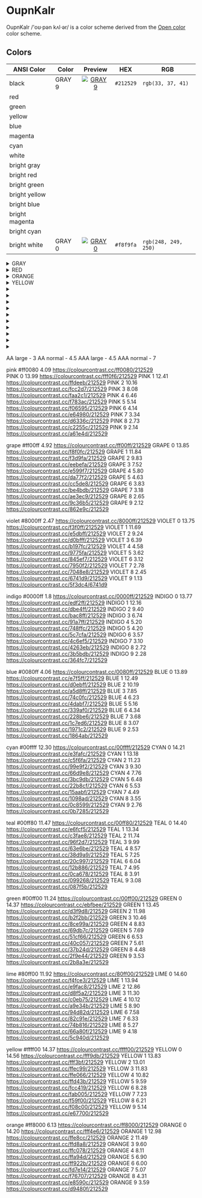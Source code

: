 # OupnKalr

OupnKalr /'oʊ·pən kʌl·ər/ is a color scheme derived from the [Open color] color scheme.

[Open color]: https://github.com/yeun/open-color

## Colors

| ANSI Color     | Color  |              Preview              | HEX       | RGB                  |
| -------------- | ------ | :-------------------------------: | --------- | -------------------- |
| black          | GRAY 9 | [![GRAY 9][GRAY 9 image]][GRAY 9] | `#212529` | `rgb(33, 37, 41)`    |
| red            |        |                                   |           |                      |
| green          |        |                                   |           |                      |
| yellow         |        |                                   |           |                      |
| blue           |        |                                   |           |                      |
| magenta        |        |                                   |           |                      |
| cyan           |        |                                   |           |                      |
| white          |        |                                   |           |                      |
| bright gray    |        |                                   |           |                      |
| bright red     |        |                                   |           |                      |
| bright green   |        |                                   |           |                      |
| bright yellow  |        |                                   |           |                      |
| bright blue    |        |                                   |           |                      |
| bright magenta |        |                                   |           |                      |
| bright cyan    |        |                                   |           |                      |
| bright white   | GRAY 0 | [![GRAY 0][GRAY 0 image]][GRAY 0] | `#f8f9fa` | `rgb(248, 249, 250)` |


<details>
  <summary>GRAY</summary>
  
  Open color swatches:

  | Color  |              Preview              | Contrast                 | HEX       | RGB                  |
  | ------ | :-------------------------------: | ------------------------ | --------- | -------------------- |
  | GRAY 0 | [![GRAY 0][GRAY 0 image]][GRAY 0] | [14.63][GRAY 0 contrast] | `#f8f9fa` | `rgb(248, 249, 250)` |
  | GRAY 1 | [![GRAY 1][GRAY 1 image]][GRAY 1] | [13.87][GRAY 1 contrast] | `#f1f3f5` | `rgb(241, 243, 245)` |
  | GRAY 2 | [![GRAY 2][GRAY 2 image]][GRAY 2] | [13.01][GRAY 2 contrast] | `#e9ecef` | `rgb(233, 236, 239)` |
  | GRAY 3 | [![GRAY 3][GRAY 3 image]][GRAY 3] | [11.85][GRAY 3 contrast] | `#dee2e6` | `rgb(222, 226, 230)` |
  | GRAY 4 | [![GRAY 4][GRAY 4 image]][GRAY 4] | [10.32][GRAY 4 contrast] | `#ced4da` | `rgb(206, 212, 218)` |
  | GRAY 5 | [![GRAY 5][GRAY 5 image]][GRAY 5] | [7.43][GRAY 5 contrast]  | `#adb5bd` | `rgb(173, 181, 189)` |
  | GRAY 6 | [![GRAY 6][GRAY 6 image]][GRAY 6] | [4.64][GRAY 6 contrast]  | `#868e96` | `rgb(134, 142, 150)` |
  | GRAY 7 | [![GRAY 7][GRAY 7 image]][GRAY 7] | [1.89][GRAY 7 contrast]  | `#495057` | `rgb(73, 80, 87)`    |
  | GRAY 8 | [![GRAY 8][GRAY 8 image]][GRAY 8] | [1.34][GRAY 8 contrast]  | `#343a40` | `rgb(52, 58, 64)`    |
  | GRAY 9 (blue | [![GRAY 9][GRAY 9 image]][GRAY 9] | [1][GRAY 9 contrast]     | `#212529` | `rgb(33, 37, 41)`    |

  HTML swatches:

  | Color      | Preview                                       | Contrast                     | HEX       | RGB                  |
  | ---------- | :-------------------------------------------: | ---------------------------- | --------- | -------------------- |
  | black      | [![black][black image]][black]                | [1.36][black contrast]       | `#000000` | `rgb(0, 0, 0)`       |
  | gray       | [![gray][gray image]][gray]                   | [3.91][gray contrast]        | `#808080` | `rgb(128, 128, 128)` |
  | light gray | [![light gray][light gray image]][light gray] | [10.30][light gray contrast] | `#d3d3d3` | `rgb(211, 211, 211)` |
  | white      | [![white][white image]][white]                | [15.43][white contrast]      | `#ffffff` | `rgb(255, 255, 255)` |

  1.83 GRAY 8

  [GRAY 0 contrast]: https://colourcontrast.cc/f8f9fa/212529
  [GRAY 0 image]: https://www.htmlcsscolor.com/preview/32x32/f8f9fa.png
  [GRAY 0]: https://www.htmlcsscolor.com/hex/f8f9fa
  [GRAY 1 contrast]: https://colourcontrast.cc/f1f3f5/212529
  [GRAY 1 image]: https://www.htmlcsscolor.com/preview/32x32/f1f3f5.png
  [GRAY 1]: https://www.htmlcsscolor.com/hex/f1f3f5
  [GRAY 2 contrast]: https://colourcontrast.cc/e9ecef/212529
  [GRAY 2 image]: https://www.htmlcsscolor.com/preview/32x32/e9ecef.png
  [GRAY 2]: https://www.htmlcsscolor.com/hex/e9ecef
  [GRAY 3 contrast]: https://colourcontrast.cc/dee2e6/212529
  [GRAY 3 image]: https://www.htmlcsscolor.com/preview/32x32/dee2e6.png
  [GRAY 3]: https://www.htmlcsscolor.com/hex/dee2e6
  [GRAY 4 contrast]: https://colourcontrast.cc/ced4da/212529
  [GRAY 4 image]: https://www.htmlcsscolor.com/preview/32x32/ced4da.png
  [GRAY 4]: https://www.htmlcsscolor.com/hex/ced4da
  [GRAY 5 contrast]: https://colourcontrast.cc/adb5bd/212529
  [GRAY 5 image]: https://www.htmlcsscolor.com/preview/32x32/adb5bd.png
  [GRAY 5]: https://www.htmlcsscolor.com/hex/adb5bd
  [GRAY 6 contrast]: https://colourcontrast.cc/868e96/212529
  [GRAY 6 image]: https://www.htmlcsscolor.com/preview/32x32/868e96.png
  [GRAY 6]: https://www.htmlcsscolor.com/hex/868e96
  [GRAY 7 contrast]: https://colourcontrast.cc/495057/212529
  [GRAY 7 image]: https://www.htmlcsscolor.com/preview/32x32/495057.png
  [GRAY 7]: https://www.htmlcsscolor.com/hex/495057
  [GRAY 8 contrast]: https://colourcontrast.cc/343a40/212529
  [GRAY 8 image]: https://www.htmlcsscolor.com/preview/32x32/343a40.png
  [GRAY 8]: https://www.htmlcsscolor.com/hex/343a40
  [GRAY 9 contrast]: https://colourcontrast.cc/212529/212529
  [GRAY 9 image]: https://www.htmlcsscolor.com/preview/32x32/212529.png
  [GRAY 9]: https://www.htmlcsscolor.com/hex/212529
  [black contrast]: https://colourcontrast.cc/212529/000000
  [black image]: https://www.htmlcsscolor.com/preview/32x32/000000.png
  [black]: https://www.htmlcsscolor.com/hex/000000
  [gray contrast]: https://colourcontrast.cc/808080/212529
  [gray image]: https://www.htmlcsscolor.com/preview/32x32/808080.png
  [gray]: https://www.htmlcsscolor.com/hex/808080
  [light gray contrast]: https://colourcontrast.cc/d3d3d3/212529
  [light gray image]: https://www.htmlcsscolor.com/preview/32x32/d3d3d3.png
  [light gray]: https://www.htmlcsscolor.com/hex/d3d3d3
  [white contrast]: https://colourcontrast.cc/ffffff/212529
  [white image]: https://www.htmlcsscolor.com/preview/32x32/ffffff.png
  [white]: https://www.htmlcsscolor.com/hex/ffffff
</details>
<details>
  <summary>RED</summary>

  Open color swatches:

  | Color |            Preview             | Contrast                | HEX       | RGB                  |
  | ----- | :----------------------------: | ----------------------- | --------- | -------------------- |
  | RED 0 | [![RED 0][RED 0 image]][RED 0] | [14.42][RED 0 contrast] | `#fff5f5` | `rgb(255, 245, 245)` |
  | RED 1 | [![RED 1][RED 1 image]][RED 1] | [12.74][RED 1 contrast] | `#ffe3e3` | `rgb(255, 227, 227)` |
  | RED 2 | [![RED 2][RED 2 image]][RED 2] | [10.61][RED 2 contrast] | `#ffc9c9` | `rgb(255, 201, 201)` |
  | RED 3 | [![RED 3][RED 3 image]][RED 3] | [8.39][RED 3 contrast]  | `#ffa8a8` | `rgb(255, 168, 168)` |
  | RED 4 | [![RED 4][RED 4 image]][RED 4] | [6.66][RED 4 contrast]  | `#ff8787` | `rgb(255, 135, 135)` |
  | RED 5 | [![RED 5][RED 5 image]][RED 5] | [5.56][RED 5 contrast]  | `#ff6b6b` | `rgb(255, 107, 107)` |
  | RED 6 | [![RED 6][RED 6 image]][RED 6] | [4.70][RED 6 contrast]  | `#fa5252` | `rgb(250, 82, 82)`   |
  | RED 7 | [![RED 7][RED 7 image]][RED 7] | [4.01][RED 7 contrast]  | `#f03e3e` | `rgb(240, 62, 62)`   |
  | RED 8 | [![RED 8][RED 8 image]][RED 8] | [3.42][RED 8 contrast]  | `#e03131` | `rgb(224, 49, 49)`   |
  | RED 9 | [![RED 9][RED 9 image]][RED 9] | [2.83][RED 9 contrast]  | `#212529` | `rgb(201, 42, 42)`   |
  
  HTML swatches:
  
  | Color  |              Preview              | Contrast             | HEX       | RGB              |
  | ------ | :-------------------------------: | -------------------- | --------- | ---------------- |
  | red 0° | [![red 0°][red 0° image]][red 0°] | [3.86][red 0° contrast] | `#ff0000` | `rgb(255, 0, 0)` |

  [RED 0 contrast]: https://colourcontrast.cc/fff5f5/212529
  [RED 0 image]: https://www.htmlcsscolor.com/preview/32x32/fff5f5.png
  [RED 0]: https://www.htmlcsscolor.com/hex/fff5f5
  [RED 1 contrast]: https://colourcontrast.cc/ffe3e3/212529
  [RED 1 image]: https://www.htmlcsscolor.com/preview/32x32/ffe3e3.png
  [RED 1]: https://www.htmlcsscolor.com/hex/ffe3e3
  [RED 2 contrast]: https://colourcontrast.cc/ffc9c9/212529
  [RED 2 image]: https://www.htmlcsscolor.com/preview/32x32/ffc9c9.png
  [RED 2]: https://www.htmlcsscolor.com/hex/ffc9c9
  [RED 3 contrast]: https://colourcontrast.cc/ffa8a8/212529
  [RED 3 image]: https://www.htmlcsscolor.com/preview/32x32/ffa8a8.png
  [RED 3]: https://www.htmlcsscolor.com/hex/ffa8a8
  [RED 4 contrast]: https://colourcontrast.cc/ff8787/212529
  [RED 4 image]: https://www.htmlcsscolor.com/preview/32x32/ff8787.png
  [RED 4]: https://www.htmlcsscolor.com/hex/ff8787
  [RED 5 contrast]: https://colourcontrast.cc/ff6b6b/212529
  [RED 5 image]: https://www.htmlcsscolor.com/preview/32x32/ff6b6b.png
  [RED 5]: https://www.htmlcsscolor.com/hex/ff6b6b
  [RED 6 contrast]: https://colourcontrast.cc/fa5252/212529
  [RED 6 image]: https://www.htmlcsscolor.com/preview/32x32/fa5252.png
  [RED 6]: https://www.htmlcsscolor.com/hex/fa5252
  [RED 7 contrast]: https://colourcontrast.cc/f03e3e/212529
  [RED 7 image]: https://www.htmlcsscolor.com/preview/32x32/f03e3e.png
  [RED 7]: https://www.htmlcsscolor.com/hex/f03e3e
  [RED 8 contrast]: https://colourcontrast.cc/e03131/212529
  [RED 8 image]: https://www.htmlcsscolor.com/preview/32x32/e03131.png
  [RED 8]: https://www.htmlcsscolor.com/hex/e03131
  [RED 9 contrast]: https://colourcontrast.cc/c92a2a/212529
  [RED 9 image]: https://www.htmlcsscolor.com/preview/32x32/c92a2a.png
  [RED 9]: https://www.htmlcsscolor.com/hex/c92a2a
  [red 0° contrast]: https://colourcontrast.cc/ff0000/212529
  [red 0° image]: https://www.htmlcsscolor.com/preview/32x32/ff0000.png
  [red 0°]: https://www.htmlcsscolor.com/hex/ff0000
</details>
<details>
  <summary>ORANGE</summary>

  Open color swatches:

  | Color    |                 Preview                 | Contrast                   | HEX       | RGB                  |
  | -------- | :-------------------------------------: | -------------------------- | --------- | -------------------- |
  | ORANGE 0 | [![ORANGE 0][ORANGE 0 image]][ORANGE 0] | [14.20][ORANGE 0 contrast] | `#fff4e6` | `rgb(255, 244, 230)` |
  | ORANGE 1 | [![ORANGE 1][ORANGE 1 image]][ORANGE 1] | [12.98][ORANGE 1 contrast] | `#ffe8cc` | `rgb(255, 232, 204)` |
  | ORANGE 2 | [![ORANGE 2][ORANGE 2 image]][ORANGE 2] | [11.49][ORANGE 2 contrast] | `#ffd8a8` | `rgb(255, 216, 168)` |
  | ORANGE 3 | [![ORANGE 3][ORANGE 3 image]][ORANGE 3] | [9.60][ORANGE 3 contrast]  | `#ffc078` | `rgb(255, 192, 120)` |
  | ORANGE 4 | [![ORANGE 4][ORANGE 4 image]][ORANGE 4] | [8.11][ORANGE 4 contrast]  | `#ffa94d` | `rgb(255, 169, 77)`  |
  | ORANGE 5 | [![ORANGE 5][ORANGE 5 image]][ORANGE 5] | [6.90][ORANGE 5 contrast]  | `#ff922b` | `rgb(255, 146, 43)`  |
  | ORANGE 6 | [![ORANGE 6][ORANGE 6 image]][ORANGE 6] | [6.00][ORANGE 6 contrast]  | `#fd7e14` | `rgb(253, 126, 20)`  |
  | ORANGE 7 | [![ORANGE 7][ORANGE 7 image]][ORANGE 7] | [5.07][ORANGE 7 contrast]  | `#f76707` | `rgb(247, 103, 7)`   |
  | ORANGE 8 | [![ORANGE 8][ORANGE 8 image]][ORANGE 8] | [4.31][ORANGE 8 contrast]  | `#e8590c` | `rgb(232, 89, 12)`   |
  | ORANGE 9 | [![ORANGE 9][ORANGE 9 image]][ORANGE 9] | [3.59][ORANGE 9 contrast]  | `#d9480f` | `rgb(217, 72, 15)`   |
  
  HTML swatches:
  
  | Color      |                    Preview                    | Contrast                    | HEX       | RGB                |
  | ---------- | :-------------------------------------------: | --------------------------- | --------- | ------------------ |
  | orange 30° | [![orange 30°][orange 30° image]][orange 30°] | [6.13][orange 30° contrast] | `#ff8000` | `rgb(255, 128, 0)` |
  | orange     | [![orange][orange image]][orange]             | [7.81][orange contrast]     | `#ff8000` | `rgb(255, 165, 0)` |

  [ORANGE 0 contrast]: https://colourcontrast.cc/fff4e6/212529
  [ORANGE 0 image]: https://www.htmlcsscolor.com/preview/32x32/fff4e6.png
  [ORANGE 0]: https://www.htmlcsscolor.com/hex/fff4e6
  [ORANGE 1 contrast]: https://colourcontrast.cc/ffe8cc/212529
  [ORANGE 1 image]: https://www.htmlcsscolor.com/preview/32x32/ffe8cc.png
  [ORANGE 1]: https://www.htmlcsscolor.com/hex/ffe8cc
  [ORANGE 2 contrast]: https://colourcontrast.cc/ffd8a8/212529
  [ORANGE 2 image]: https://www.htmlcsscolor.com/preview/32x32/ffd8a8.png
  [ORANGE 2]: https://www.htmlcsscolor.com/hex/ffd8a8
  [ORANGE 3 contrast]: https://colourcontrast.cc/ffc078/212529
  [ORANGE 3 image]: https://www.htmlcsscolor.com/preview/32x32/ffc078.png
  [ORANGE 3]: https://www.htmlcsscolor.com/hex/ffc078
  [ORANGE 4 contrast]: https://colourcontrast.cc/ffa94d/212529
  [ORANGE 4 image]: https://www.htmlcsscolor.com/preview/32x32/ffc078.png
  [ORANGE 4]: https://www.htmlcsscolor.com/hex/ffa94d
  [ORANGE 5 contrast]: https://colourcontrast.cc/ff922b/212529
  [ORANGE 5 image]: https://www.htmlcsscolor.com/preview/32x32/ff922b.png
  [ORANGE 5]: https://www.htmlcsscolor.com/hex/ff922b
  [ORANGE 6 contrast]: https://colourcontrast.cc/fd7e14/212529
  [ORANGE 6 image]: https://www.htmlcsscolor.com/preview/32x32/fd7e14.png
  [ORANGE 6]: https://www.htmlcsscolor.com/hex/fd7e14
  [ORANGE 7 contrast]: https://colourcontrast.cc/f76707/212529
  [ORANGE 7 image]: https://www.htmlcsscolor.com/preview/32x32/f76707.png
  [ORANGE 7]: https://www.htmlcsscolor.com/hex/f76707
  [ORANGE 8 contrast]: https://colourcontrast.cc/e8590c/212529
  [ORANGE 8 image]: https://www.htmlcsscolor.com/preview/32x32/e8590c.png
  [ORANGE 8]: https://www.htmlcsscolor.com/hex/e8590c
  [ORANGE 9 contrast]: https://colourcontrast.cc/d9480f/212529
  [ORANGE 9 image]: https://www.htmlcsscolor.com/preview/32x32/d9480f.png
  [ORANGE 9]: https://www.htmlcsscolor.com/hex/d9480f
  [orange 30° contrast]: https://colourcontrast.cc/ff8000/212529
  [orange 30° image]: https://www.htmlcsscolor.com/preview/32x32/ff8000.png
  [orange 30°]: https://www.htmlcsscolor.com/hex/ff8000
  [orange contrast]: https://colourcontrast.cc/ffa500/212529
  [orange image]: https://www.htmlcsscolor.com/preview/32x32/ffa500.png
  [orange]: https://www.htmlcsscolor.com/hex/ffa500
</details>
<details>
  <summary>YELLOW</summary>
</details>
<details>
  <summary></summary>
</details>
<details>
  <summary></summary>
</details>
<details>
  <summary></summary>
</details>
<details>
  <summary></summary>
</details>
<details>
  <summary></summary>
</details>
<details>
  <summary></summary>
</details>
<details>
  <summary></summary>
</details>
<details>
  <summary></summary>
</details>
<details>
  <summary></summary>
</details>
<details>
  <summary></summary>
</details>


AA large - 3
AA normal - 4.5
AAA large - 4.5
AAA normal - 7


pink
    #ff0080     4.09    https://colourcontrast.cc/ff0080/212529    
    PINK 0      13.99   https://colourcontrast.cc/fff0f6/212529
    PINK 1      12.41   https://colourcontrast.cc/ffdeeb/212529
    PINK 2      10.16   https://colourcontrast.cc/fcc2d7/212529
    PINK 3      8.08    https://colourcontrast.cc/faa2c1/212529
    PINK 4      6.46    https://colourcontrast.cc/f783ac/212529
    PINK 5      5.14    https://colourcontrast.cc/f06595/212529
    PINK 6      4.14    https://colourcontrast.cc/e64980/212529
    PINK 7      3.34    https://colourcontrast.cc/d6336c/212529
    PINK 8      2.73    https://colourcontrast.cc/c2255c/212529
    PINK 9      2.14    https://colourcontrast.cc/a61e4d/212529

grape
    #ff00ff     4.92    https://colourcontrast.cc/ff00ff/212529
    GRAPE 0     13.85   https://colourcontrast.cc/f8f0fc/212529
    GRAPE 1     11.84   https://colourcontrast.cc/f3d9fa/212529
    GRAPE 2     9.83    https://colourcontrast.cc/eebefa/212529
    GRAPE 3     7.52    https://colourcontrast.cc/e599f7/212529
    GRAPE 4     5.80    https://colourcontrast.cc/da77f2/212529
    GRAPE 5     4.63    https://colourcontrast.cc/cc5de8/212529
    GRAPE 6     3.83    https://colourcontrast.cc/be4bdb/212529
    GRAPE 7     3.18    https://colourcontrast.cc/ae3ec9/212529
    GRAPE 8     2.65    https://colourcontrast.cc/9c36b5/212529
    GRAPE 9     2.12    https://colourcontrast.cc/862e9c/212529

violet
    #8000ff     2.47    https://colourcontrast.cc/8000ff/212529
    VIOLET 0    13.75   https://colourcontrast.cc/f3f0ff/212529
    VIOLET 1    11.69   https://colourcontrast.cc/e5dbff/212529
    VIOLET 2    9.24    https://colourcontrast.cc/d0bfff/212529
    VIOLET 3    6.39    https://colourcontrast.cc/b197fc/212529
    VIOLET 4    4.58    https://colourcontrast.cc/9775fa/212529
    VIOLET 5    3.62    https://colourcontrast.cc/845ef7/212529
    VIOLET 6    3.12    https://colourcontrast.cc/7950f2/212529
    VIOLET 7    2.78    https://colourcontrast.cc/7048e8/212529
    VIOLET 8    2.45    https://colourcontrast.cc/6741d9/212529
    VIOLET 9    1.13    https://colourcontrast.cc/5f3dc4/6741d9

indigo
    #0000ff     1.8     https://colourcontrast.cc/0000ff/212529
    INDIGO 0    13.77   https://colourcontrast.cc/edf2ff/212529
    INDIGO 1    12.16   https://colourcontrast.cc/dbe4ff/212529
    INDIGO 2    9.40    https://colourcontrast.cc/bac8ff/212529
    INDIGO 3    6.74    https://colourcontrast.cc/91a7ff/212529
    INDIGO 4    5.20    https://colourcontrast.cc/748ffc/212529
    INDIGO 5    4.20    https://colourcontrast.cc/5c7cfa/212529
    INDIGO 6    3.57    https://colourcontrast.cc/4c6ef5/212529
    INDIGO 7    3.10    https://colourcontrast.cc/4263eb/212529
    INDIGO 8    2.72    https://colourcontrast.cc/3b5bdb/212529
    INDIGO 9    2.28    https://colourcontrast.cc/364fc7/212529

blue
    #0080ff     4.06    https://colourcontrast.cc/0080ff/212529
    BLUE 0      13.89   https://colourcontrast.cc/e7f5ff/212529
    BLUE 1      12.49   https://colourcontrast.cc/d0ebff/212529
    BLUE 2      10.19   https://colourcontrast.cc/a5d8ff/212529
    BLUE 3      7.85    https://colourcontrast.cc/74c0fc/212529
    BLUE 4      6.23    https://colourcontrast.cc/4dabf7/212529
    BLUE 5      5.16    https://colourcontrast.cc/339af0/212529
    BLUE 6      4.34    https://colourcontrast.cc/228be6/212529
    BLUE 7      3.68    https://colourcontrast.cc/1c7ed6/212529
    BLUE 8      3.07    https://colourcontrast.cc/1971c2/212529
    BLUE 9      2.53    https://colourcontrast.cc/1864ab/212529

cyan
    #00ffff     12.30   https://colourcontrast.cc/00ffff/212529
    CYAN 0      14.21   https://colourcontrast.cc/e3fafc/212529
    CYAN 1      13.18   https://colourcontrast.cc/c5f6fa/212529
    CYAN 2      11.23   https://colourcontrast.cc/99e9f2/212529
    CYAN 3      9.30    https://colourcontrast.cc/66d9e8/212529
    CYAN 4      7.76    https://colourcontrast.cc/3bc9db/212529
    CYAN 5      6.48    https://colourcontrast.cc/22b8cf/212529
    CYAN 6      5.53    https://colourcontrast.cc/15aabf/212529
    CYAN 7      4.49    https://colourcontrast.cc/1098ad/212529
    CYAN 8      3.55    https://colourcontrast.cc/0c8599/212529
    CYAN 9      2.76    https://colourcontrast.cc/0b7285/212529

teal
    #00ff80     11.47   https://colourcontrast.cc/00ff80/212529
    TEAL 0      14.40   https://colourcontrast.cc/e6fcf5/212529
    TEAL 1      13.34   https://colourcontrast.cc/c3fae8/212529
    TEAL 2      11.74   https://colourcontrast.cc/96f2d7/212529
    TEAL 3      9.99    https://colourcontrast.cc/63e6be/212529
    TEAL 4      8.57    https://colourcontrast.cc/38d9a9/212529
    TEAL 5      7.25    https://colourcontrast.cc/20c997/212529
    TEAL 6      6.04    https://colourcontrast.cc/12b886/212529
    TEAL 7      4.95    https://colourcontrast.cc/0ca678/212529
    TEAL 8      3.91    https://colourcontrast.cc/099268/212529
    TEAL 9      3.08    https://colourcontrast.cc/087f5b/212529

green
    #00ff00     11.24   https://colourcontrast.cc/00ff00/212529
    GREEN 0     14.37   https://colourcontrast.cc/ebfbee/212529
    GREEN 1     13.45   https://colourcontrast.cc/d3f9d8/212529
    GREEN 2     11.98   https://colourcontrast.cc/b2f2bb/212529
    GREEN 3     10.46   https://colourcontrast.cc/8ce99a/212529
    GREEN 4     8.83    https://colourcontrast.cc/69db7c/212529
    GREEN 5     7.69    https://colourcontrast.cc/51cf66/212529
    GREEN 6     6.53    https://colourcontrast.cc/40c057/212529
    GREEN 7     5.61    https://colourcontrast.cc/37b24d/212529
    GREEN 8     4.48    https://colourcontrast.cc/2f9e44/212529
    GREEN 9     3.53    https://colourcontrast.cc/2b8a3e/212529

lime
    #80ff00     11.92   https://colourcontrast.cc/80ff00/212529
    LIME 0      14.60   https://colourcontrast.cc/f4fce3/212529
    LIME 1      13.94   https://colourcontrast.cc/e9fac8/212529
    LIME 2      12.86   https://colourcontrast.cc/d8f5a2/212529
    LIME 3      11.30   https://colourcontrast.cc/c0eb75/212529
    LIME 4      10.12   https://colourcontrast.cc/a9e34b/212529
    LIME 5      8.90    https://colourcontrast.cc/94d82d/212529
    LIME 6      7.58    https://colourcontrast.cc/82c91e/212529
    LIME 7      6.33    https://colourcontrast.cc/74b816/212529
    LIME 8      5.27    https://colourcontrast.cc/66a80f/212529
    LIME 9      4.18    https://colourcontrast.cc/5c940d/212529

yellow
    #ffff00     14.37   https://colourcontrast.cc/ffff00/212529
    YELLOW 0    14.56   https://colourcontrast.cc/fff9db/212529
    YELLOW 1    13.83   https://colourcontrast.cc/fff3bf/212529
    YELLOW 2    13.01   https://colourcontrast.cc/ffec99/212529
    YELLOW 3    11.83   https://colourcontrast.cc/ffe066/212529
    YELLOW 4    10.82   https://colourcontrast.cc/ffd43b/212529
    YELLOW 5    9.59    https://colourcontrast.cc/fcc419/212529
    YELLOW 6    8.28    https://colourcontrast.cc/fab005/212529
    YELLOW 7    7.23    https://colourcontrast.cc/f59f00/212529
    YELLOW 8    6.21    https://colourcontrast.cc/f08c00/212529
    YELLOW 9    5.14    https://colourcontrast.cc/e67700/212529

orange
    #ff8000     6.13    https://colourcontrast.cc/ff8000/212529
    ORANGE 0    14.20   https://colourcontrast.cc/fff4e6/212529
    ORANGE 1    12.98   https://colourcontrast.cc/ffe8cc/212529
    ORANGE 2    11.49   https://colourcontrast.cc/ffd8a8/212529
    ORANGE 3    9.60    https://colourcontrast.cc/ffc078/212529
    ORANGE 4    8.11    https://colourcontrast.cc/ffa94d/212529
    ORANGE 5    6.90    https://colourcontrast.cc/ff922b/212529
    ORANGE 6    6.00    https://colourcontrast.cc/fd7e14/212529
    ORANGE 7    5.07    https://colourcontrast.cc/f76707/212529
    ORANGE 8    4.31    https://colourcontrast.cc/e8590c/212529
    ORANGE 9    3.59    https://colourcontrast.cc/d9480f/212529
